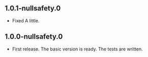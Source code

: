 ## 1.0.1-nullsafety.0
* Fixed A little.

## 1.0.0-nullsafety.0
* First release. The basic version is ready. The tests are written.
